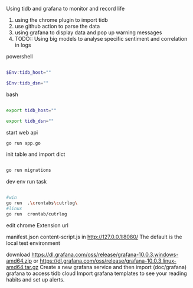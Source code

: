 Using tidb and grafana to monitor and record life

1. using the chrome plugin to import tidb
2. use github action to parse the data
3. using grafana to display data and pop up warning messages
4. TODO:: Using big models to analyse specific sentiment and correlation in logs



powershell 

```powershell

$Env:tidb_host=""

$Env:tidb_dsn=""


```

bash


```bash

export tidb_host=""

export tidb_dsn=""

```

start web api 

```bash
go run app.go

```

init table and import dict 

```bash

go run migrations

```


dev env run task

```bash

#win
go run  .\crontabs\cutrlog\ 
#linux
go run  crontab/cutrlog

```

edit chrome Extension url

manifest.json content-script.js 
in  http://127.0.0.1:8080/
The default is the local test environment

download https://dl.grafana.com/oss/release/grafana-10.0.3.windows-amd64.zip 
or https://dl.grafana.com/oss/release/grafana-10.0.3.linux-amd64.tar.gz
Create a new grafana service and then import (doc/grafana) grafana to access tidb cloud
Import grafana templates to see your reading habits and set up alerts.

